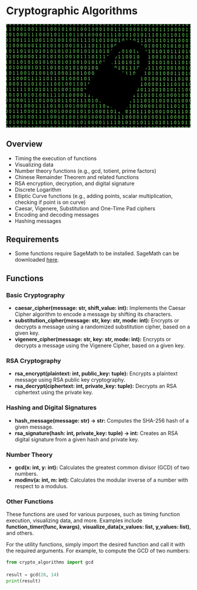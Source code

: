 
# Cryptographic Algorithms

<img src="res/crypto.gif" alt="Crypto Algorithms" width="500">

## Overview

- Timing the execution of functions
- Visualizing data
- Number theory functions (e.g., gcd, totient, prime factors)
- Chinese Remainder Theorem and related functions
- RSA encryption, decryption, and digital signature
- Discrete Logarithm
- Elliptic Curve functions (e.g., adding points, scalar multiplication, checking if point is on curve)
- Caesar, Vigenere, Substitution and One-Time Pad ciphers
- Encoding and decoding messages
- Hashing messages

## Requirements

- Some functions  require SageMath to be installed. SageMath can be downloaded [here](https://www.sagemath.org/).

## Functions

### Basic Cryptography

- **caesar_cipher(message: str, shift_value: int):** Implements the Caesar Cipher algorithm to encode a message by shifting its characters.
- **substitution_cipher(message: str, key: str, mode: int):** Encrypts or decrypts a message using a randomized substitution cipher, based on a given key.
- **vigenere_cipher(message: str, key: str, mode: int):** Encrypts or decrypts a message using the Vigenere Cipher, based on a given key.

### RSA Cryptography

- **rsa_encrypt(plaintext: int, public_key: tuple):** Encrypts a plaintext message using RSA public key cryptography.
- **rsa_decrypt(ciphertext: int, private_key: tuple):** Decrypts an RSA ciphertext using the private key.

### Hashing and Digital Signatures

- **hash_message(message: str) -> str:** Computes the SHA-256 hash of a given message.
- **rsa_signature(hash: int, private_key: tuple) -> int:** Creates an RSA digital signature from a given hash and private key.

### Number Theory

- **gcd(x: int, y: int):** Calculates the greatest common divisor (GCD) of two numbers.
- **modinv(a: int, m: int):** Calculates the modular inverse of a number with respect to a modulus.

### Other Functions

These functions are used for various purposes, such as timing function execution, visualizing data, and more. Examples include **function_timer(func, kwargs)**, **visualize_data(x_values: list, y_values: list)**, and others.

For the utility functions, simply import the desired function and call it with the required arguments. For example, to compute the GCD of two numbers:

``` python
from crypto_algorithms import gcd

result = gcd(28, 14)
print(result)
```
